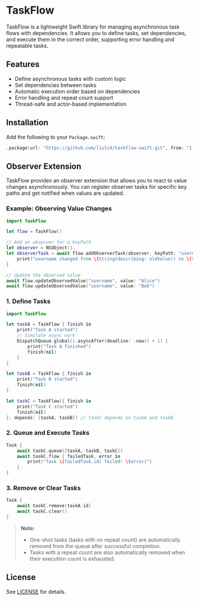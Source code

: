 # TaskFlow

TaskFlow is a lightweight Swift library for managing asynchronous task flows with dependencies. It allows you to define tasks, set dependencies, and execute them in the correct order, supporting error handling and repeatable tasks.

## Features

- Define asynchronous tasks with custom logic
- Set dependencies between tasks
- Automatic execution order based on dependencies
- Error handling and repeat count support
- Thread-safe and actor-based implementation

## Installation

Add the following to your `Package.swift`:

```swift
.package(url: "https://github.com/liulcd/taskflow-swift.git", from: "1.0.0")
```


## Observer Extension

TaskFlow provides an observer extension that allows you to react to value changes asynchronously. You can register observer tasks for specific key paths and get notified when values are updated.

### Example: Observing Value Changes

```swift
import TaskFlow

let flow = TaskFlow()

// Add an observer for a keyPath
let observer = NSObject()
let observerTask = await flow.addObserverTask(observer, keyPath: "username") { newValue, oldValue in
	print("username changed from \(String(describing: oldValue)) to \(String(describing: newValue))")
}

// Update the observed value
await flow.updateObservedValue("username", value: "Alice")
await flow.updateObservedValue("username", value: "Bob")
```

### 1. Define Tasks

```swift
import TaskFlow

let taskA = TaskFlow { finish in
	print("Task A started")
	// Simulate async work
	DispatchQueue.global().asyncAfter(deadline: .now() + 1) {
		print("Task A finished")
		finish(nil)
	}
}

let taskB = TaskFlow { finish in
	print("Task B started")
	finish(nil)
}

let taskC = TaskFlow({ finish in
	print("Task C started")
	finish(nil)
}, depends: [taskA, taskB]) // taskC depends on taskA and taskB
```

### 2. Queue and Execute Tasks

```swift
Task {
	await taskC.queue([taskA, taskB, taskC])
	await taskC.flow { failedTask, error in
		print("Task \(failedTask.id) failed: \(error)")
	}
}
```

### 3. Remove or Clear Tasks

```swift
Task {
	await taskC.remove(taskA.id)
	await taskC.clear()
}
```

> **Note:**
> - One-shot tasks (tasks with no repeat count) are automatically removed from the queue after successful completion.
> - Tasks with a repeat count are also automatically removed when their execution count is exhausted.


## License

See [LICENSE](LICENSE) for details.
